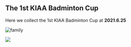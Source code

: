 ## The 1st KIAA Badminton Cup

Here we collect the 1st KIAA Badminton Cup at **2021.6.25**

![family](/Users/xufengwei/Downloads/1st-KIAA-Badminton-Cup/family.JPG)

![](/Users/xufengwei/Downloads/1st-KIAA-Badminton-Cup/jump.jpg)